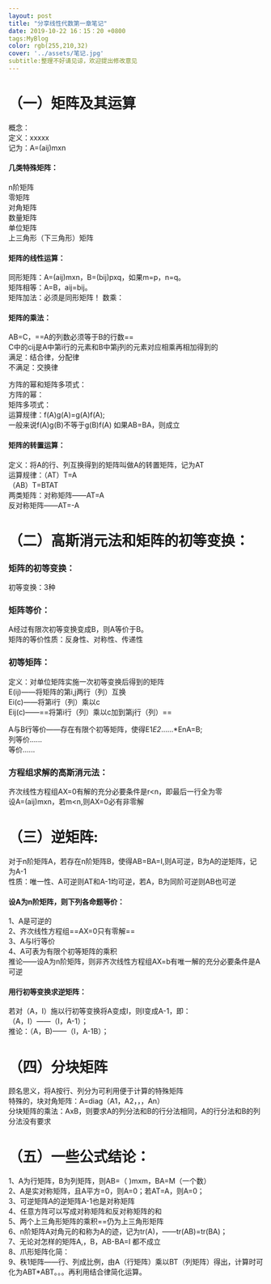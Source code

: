 ```yaml
---
layout: post
title: "分享线性代数第一章笔记"
date: 2019-10-22 16：15：20 +0800
tags:MyBlog
color: rgb(255,210,32)
cover: '../assets/笔记.jpg'
subtitle:整理不好请见谅，欢迎提出修改意见
---
```

   
       
         
         
# （一）矩阵及其运算
概念：   
定义：xxxxx   
记为：A=(aij)mxn   
   
#### 几类特殊矩阵：   
n阶矩阵   
零矩阵   
对角矩阵   
数量矩阵   
单位矩阵   
上三角形（下三角形）矩阵   
   
#### 矩阵的线性运算：   
同形矩阵：A=(aij)mxn，B=(bij)pxq，如果m=p，n=q。   
矩阵相等：A=B，aij=bij。   
矩阵加法：必须是同形矩阵！ 
数乘：   
   
#### 矩阵的乘法：   
AB=C，==A的列数必须等于B的行数==   
C中的cij是A中第i行的元素和B中第j列的元素对应相乘再相加得到的   
满足：结合律，分配律   
不满足：交换律   
   
方阵的幂和矩阵多项式：   
方阵的幂：   
矩阵多项式：   
运算规律：f(A)g(A)=g(A)f(A);   
   一般来说f(A)g(B)不等于g(B)f(A)   如果AB=BA，则成立  
   
#### 矩阵的转置运算：   
定义：将A的行、列互换得到的矩阵叫做A的转置矩阵，记为AT   
运算规律：（AT）T=A    
          （AB）T=BTAT   
两类矩阵：对称矩阵——AT=A   
   反对称矩阵——AT=-A   
   
   
# （二）高斯消元法和矩阵的初等变换：   
### 矩阵的初等变换：   
初等变换：3种   

### 矩阵等价：   
A经过有限次初等变换变成B，则A等价于B。   
矩阵的等价性质：反身性、对称性、传递性   
   
### 初等矩阵：   
定义：对单位矩阵实施一次初等变换后得到的矩阵   
E(ij)——将矩阵的第i,j两行（列）互换   
Ei(c)——将第i行（列）乘以c   
Eij(c)——==将第i行（列）乘以c加到第j行（列）==   
   
A与B行等价——存在有限个初等矩阵，使得E1*E2*......*EnA=B;   
列等价......   
等价......   
   
### 方程组求解的高斯消元法：   
齐次线性方程组AX=0有解的充分必要条件是r<n，即最后一行全为零   
设A=(aij)mxn，若m<n,则AX=0必有非零解
   
# （三）逆矩阵:  
对于n阶矩阵A，若存在n阶矩阵B，使得AB=BA=I,则A可逆，B为A的逆矩阵，记为A-1   
性质：唯一性、A可逆则AT和A-1均可逆，若A，B为同阶可逆则AB也可逆   
#### 设A为n阶矩阵，则下列各命题等价：   
1、A是可逆的   
2、齐次线性方程组==AX=0只有零解==   
3、A与I行等价   
4、A可表为有限个初等矩阵的乘积   
推论——设A为n阶矩阵，则非齐次线性方程组AX=b有唯一解的充分必要条件是A可逆   
   
#### 用行初等变换求逆矩阵：   
若对（A，I）施以行初等变换将A变成I，则I变成A-1，即：   
（A，I）——（I，A-1）；   
推论：（A，B)——（I，A-1B）；   
   
# （四）分块矩阵   
顾名思义，将A按行、列分为可利用便于计算的特殊矩阵   
特殊的，块对角矩阵：A=diag（A1，A2，，，An）   
分块矩阵的乘法：AxB，则要求A的列分法和B的行分法相同，A的行分法和B的列分法没有要求   
   
# （五）一些公式结论：
1、A为行矩阵，B为列矩阵，则AB=（     )mxm，BA=M（一个数）   
2、A是实对称矩阵，且A平方=0，则A=0；若AT=A，则A=0；   
3、可逆矩阵A的逆矩阵A-1也是对称矩阵   
4、任意方阵可以写成对称矩阵和反对称矩阵的和   
5、两个上三角形矩阵的乘积==仍为上三角形矩阵   
6、n阶矩阵A对角元的和称为A的迹，记为tr(A)，——tr(AB)=tr(BA)；  
7、无论对怎样的矩阵A,，B，AB-BA=I  都不成立   
8、爪形矩阵化简：   
9、秩1矩阵——行、列成比例，由A（行矩阵）乘以BT（列矩阵）得出，计算时可化为ABT*ABT。。。再利用结合律简化运算。   


